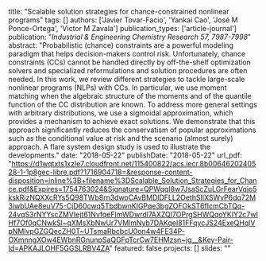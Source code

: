 title: "Scalable solution strategies for chance-constrained nonlinear programs"
tags: []
authors: ['Javier Tovar-Facio', 'Yankai Cao', 'José M Ponce-Ortega', 'Victor M Zavala']
publication_types: ['article-journal']
publication: "*Industrial & Engineering Chemistry Research 57, 7987-7998*"
abstract: "Probabilistic (chance) constraints are a powerful modeling paradigm that helps decision-makers control risk. Unfortunately, chance constraints (CCs) cannot be handled directly by off-the-shelf optimization solvers and specialized reformulations and solution procedures are often needed. In this work, we review different strategies to tackle large-scale nonlinear programs (NLPs) with CCs. In particular, we use moment matching when the algebraic structure of the moments and of the quantile function of the CC distribution are known. To address more general settings with arbitrary distributions, we use a sigmoidal approximation, which provides a mechanism to achieve exact solutions. We demonstrate that this approach significantly reduces the conservatism of popular approximations such as the conditional value at risk and the scenario (almost surely) approach. A flare system design study is used to illustrate the developments."
date: "2018-05-22"
publishDate: "2018-05-22"
url_pdf: "https://d1wqtxts1xzle7.cloudfront.net/115400822/acs.iecr.8b0064620240528-1-1p8gec-libre.pdf?1716904718=&response-content-disposition=inline%3B+filename%3DScalable_Solution_Strategies_for_Chance.pdf&Expires=1754763024&Signature=QPWqqI8w7JsaScZuLGrFearVqjo5kskRizNQXXcRYs5Q98TWb8rn3dwoCAvBMDlDFLL2OethSIlXSWvP6dq72M3iwbUAe8euV75-CjD60cwq5TbdbwnKlGPqe3bgZOFOkST6fIcmCbTQq-24vqS3rNYYscZMVIejt61NvfqeFImWDwrdl7AXZQl7OPrgSHWQqoYKIY2c7wIHf7Of0qCNwkSl~qXMsXbNwUr7VMlmNyb7DAKqeI81FFqycJS24ExeQHqlVpNMlvpGZGQecZH0T~UTsmaRbcbcU0on4w4FE34P-OXmnngXOw4EWbnRGnunpSaQGFpTcrCw7EHMzsn~jg__&Key-Pair-Id=APKAJLOHF5GGSLRBV4ZA"
featured: false
projects: []
slides: ""
